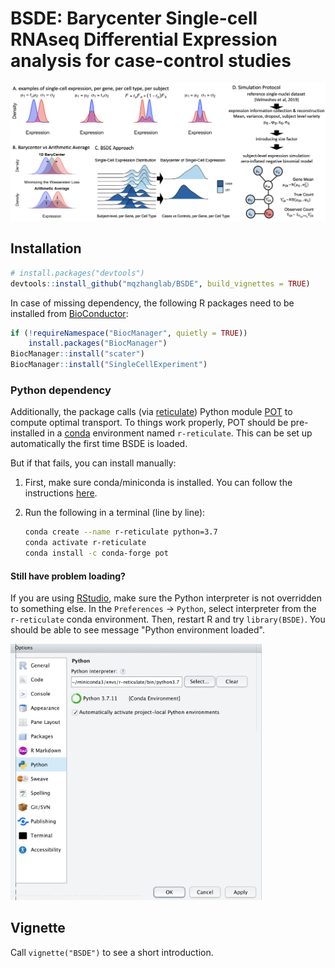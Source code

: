 # BSDE: Barycenter Single-cell RNAseq Differential Expression analysis for case-control studies
<img src="doc/Fig1.png" alt="rstudio" style="zoom:60%;" />


## Installation
```r
# install.packages("devtools")
devtools::install_github("mqzhanglab/BSDE", build_vignettes = TRUE)
```

In case of missing dependency, the following R packages need to be installed from [BioConductor](https://bioconductor.org/):
```R
if (!requireNamespace("BiocManager", quietly = TRUE))
    install.packages("BiocManager")
BiocManager::install("scater")
BiocManager::install("SingleCellExperiment")
```

### Python dependency

Additionally, the package calls (via [reticulate](https://rstudio.github.io/reticulate/)) Python module [POT](https://pythonot.github.io/) to compute optimal transport. To things work properly, POT should be pre-installed in a [conda](https://docs.conda.io/en/latest/) environment named `r-reticulate`. This can be set up automatically the first time BSDE is loaded. 

But if that fails, you can install manually:

1. First, make sure conda/miniconda is installed. You can follow the instructions [here](https://conda.io/projects/conda/en/latest/user-guide/install/index.html).

2. Run the following in a terminal (line by line):

   ```bash
   conda create --name r-reticulate python=3.7
   conda activate r-reticulate
   conda install -c conda-forge pot
   ```

#### Still have problem loading?

If you are using [RStudio](https://www.rstudio.com/), make sure the Python interpreter is not overridden to something else. In the `Preferences` → `Python`, select interpreter from the `r-reticulate` conda environment. Then, restart R and try `library(BSDE)`. You should be able to see message "Python environment loaded".

<img src="doc/rstudio.png" alt="rstudio" style="zoom:40%;" />



## Vignette

Call `vignette("BSDE")` to see a short introduction.

